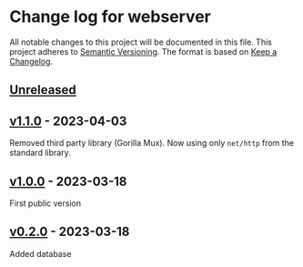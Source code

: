 # Change log for webserver
All notable changes to this project will be documented in this file.
This project adheres to [Semantic Versioning].
The format is based on [Keep a Changelog].
	
## [Unreleased]

## [v1.1.0] - 2023-04-03
Removed third party library (Gorilla Mux). Now using only `net/http`
from the standard library.

## [v1.0.0] - 2023-03-18
First public version

## [v0.2.0] - 2023-03-18
Added database

[Semantic Versioning]: http://semver.org
[Keep a Changelog]: http://keepachangelog.com
[Unreleased]: https://github.com/github.com/philhanna/webserver/compare/v1.1.0..HEAD
[v1.1.0]: https://github.com/philhanna/webserver/compare/v1.0.0..v1.1.0
[v1.0.0]: https://github.com/philhanna/webserver/compare/v0.2.0..v1.0.0
[v0.2.0]: https://github.com/philhanna/webserver/compare/368355c..v0.2.0
